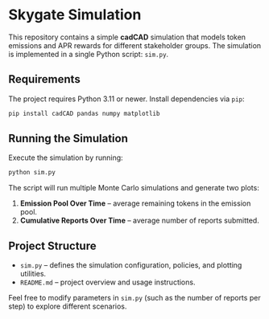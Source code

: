 # Skygate Simulation

This repository contains a simple **cadCAD** simulation that models token emissions and APR rewards for different stakeholder groups. The simulation is implemented in a single Python script: `sim.py`.

## Requirements

The project requires Python 3.11 or newer. Install dependencies via `pip`:

```bash
pip install cadCAD pandas numpy matplotlib
```

## Running the Simulation

Execute the simulation by running:

```bash
python sim.py
```

The script will run multiple Monte Carlo simulations and generate two plots:

1. **Emission Pool Over Time** – average remaining tokens in the emission pool.
2. **Cumulative Reports Over Time** – average number of reports submitted.

## Project Structure

- `sim.py` – defines the simulation configuration, policies, and plotting utilities.
- `README.md` – project overview and usage instructions.

Feel free to modify parameters in `sim.py` (such as the number of reports per step) to explore different scenarios.

